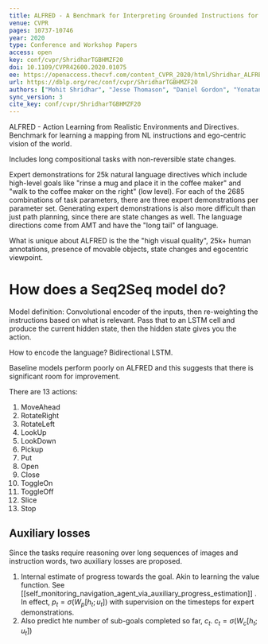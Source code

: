 ```yaml
---
title: ALFRED - A Benchmark for Interpreting Grounded Instructions for Everyday Tasks.
venue: CVPR
pages: 10737-10746
year: 2020
type: Conference and Workshop Papers
access: open
key: conf/cvpr/ShridharTGBHMZF20
doi: 10.1109/CVPR42600.2020.01075
ee: https://openaccess.thecvf.com/content_CVPR_2020/html/Shridhar_ALFRED_A_Benchmark_for_Interpreting_Grounded_Instructions_for_Everyday_Tasks_CVPR_2020_paper.html
url: https://dblp.org/rec/conf/cvpr/ShridharTGBHMZF20
authors: ["Mohit Shridhar", "Jesse Thomason", "Daniel Gordon", "Yonatan Bisk", "Winson Han", "Roozbeh Mottaghi", "Luke Zettlemoyer", "Dieter Fox"]
sync_version: 3
cite_key: conf/cvpr/ShridharTGBHMZF20
---
```

ALFRED - Action Learning from Realistic Environments and Directives. Benchmark for learning a mapping from NL instructions and ego-centric vision of the world.

Includes long compositional tasks with non-reversible state changes.

Expert demonstrations for 25k natural language directives which include high-level goals like "rinse a mug and place it in the coffee maker" and "walk to the coffee maker on the right" (low level). For each of the 2685 combinations of task parameters, there are three expert demonstrations per parameter set. Generating expert demonstrations is also more difficult than just path planning, since there are state changes as well. The language directions come from AMT and have the "long tail" of language.

What is unique about ALFRED is the the "high visual quality", 25k+ human annotations, presence of movable objects, state changes and egocentric viewpoint.

# How does a Seq2Seq model do?

Model definition: Convolutional encoder of the inputs, then re-weighting the instructions based on what is relevant. Pass that to an LSTM cell and produce the current hidden state, then the hidden state gives you the action.

How to encode the language? Bidirectional LSTM.

Baseline models perform poorly on ALFRED and this suggests that there is significant room for improvement.

There are 13 actions:

 1. MoveAhead
 2. RotateRight
 3. RotateLeft
 4. LookUp
 5. LookDown
 6. Pickup
 7. Put
 8. Open
 9. Close
 10. ToggleOn
 11. ToggleOff
 12. Slice
 13. Stop

## Auxiliary losses

Since the tasks require reasoning over long sequences of images and instruction words, two auxiliary losses are proposed.

1. Internal estimate of progress towards the goal. Akin to learning the value function. See [[self_monitoring_navigation_agent_via_auxiliary_progress_estimation]] . In effect, $p_t = \sigma(W_p [h_t; u_t])$ with supervision on the timesteps for expert demonstrations.
3. Also predict hte number of sub-goals completed so far, $c_t$. $c_t = \sigma(W_c [h_t; u_t])$



